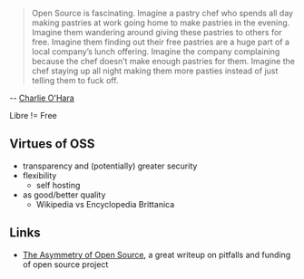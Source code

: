 > Open Source is fascinating. Imagine a pastry chef who spends all day making pastries at work going home to make pastries in the evening. Imagine them wandering around giving these pastries to others for free. Imagine them finding out their free pastries are a huge part of a local company’s lunch offering. Imagine the company complaining because the chef doesn’t make enough pastries for them. Imagine the chef staying up all night making them more pasties instead of just telling them to fuck off.

-- [Charlie O'Hara](https://indieweb.social/@whalecoiner/112187118824467745)

Libre != Free

## Virtues of OSS

- transparency and (potentially) greater security
- flexibility
	- self hosting
- as good/better quality
	- Wikipedia vs Encyclopedia Brittanica

## Links

- [The Asymmetry of Open Source](https://matt.life/writing/the-asymmetry-of-open-source), a great writeup on pitfalls and funding of open source project